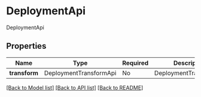 # DeploymentApi

DeploymentApi

## Properties
| Name | Type | Required | Description |
| ------------ | ------------- | ------------- | ------------- |
**transform** | DeploymentTransformApi | No | DeploymentTransformApi |


[[Back to Model list]](../../README.md#documentation-for-models) [[Back to API list]](../../README.md#documentation-for-api-endpoints) [[Back to README]](../../README.md)
